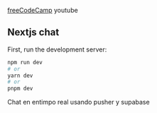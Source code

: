  [freeCodeCamp](https://www.youtube.com/watch?v=eyQLhjycIkg&list=WL&index=6&t=4573s) youtube

## Nextjs chat

First, run the development server:

```bash
npm run dev
# or
yarn dev
# or
pnpm dev
```
Chat en entimpo real usando pusher y supabase
